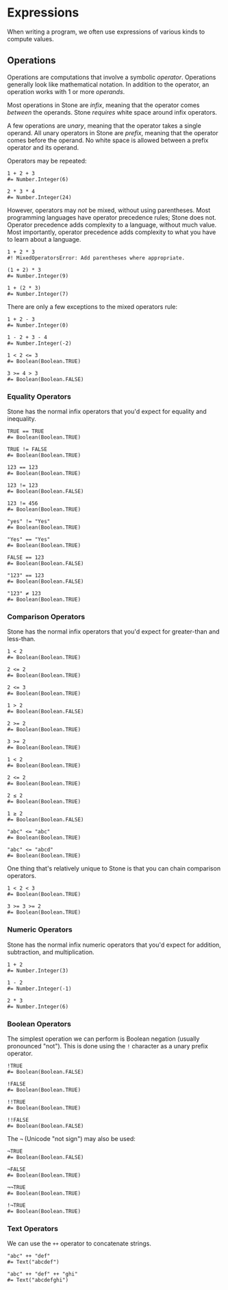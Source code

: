 Expressions
===========

When writing a program, we often use expressions of various kinds to compute values.


Operations
----------

Operations are computations that involve a symbolic _operator_.
Operations generally look like mathematical notation.
In addition to the operator, an operation works with 1 or more _operands_.

Most operations in Stone are _infix_, meaning that the operator comes _between_ the operands.
Stone *requires* white space around infix operators.

A few operations are _unary_, meaning that the operator takes a single operand.
All unary operators in Stone are _prefix_, meaning that the operator comes before the operand.
No white space is allowed between a prefix operator and its operand.

Operators may be repeated:

~~~ stone
1 + 2 + 3
#= Number.Integer(6)
~~~

~~~ stone
2 * 3 * 4
#= Number.Integer(24)
~~~

However, operators may *not* be mixed, without using parentheses.
Most programming languages have operator precedence rules; Stone does not.
Operator precedence adds complexity to a language, without much value.
Most importantly, operator precedence adds complexity to what you have to learn about a language.

~~~ stone
1 + 2 * 3
#! MixedOperatorsError: Add parentheses where appropriate.
~~~

~~~ stone
(1 + 2) * 3
#= Number.Integer(9)
~~~

~~~ stone
1 + (2 * 3)
#= Number.Integer(7)
~~~

There are only a few exceptions to the mixed operators rule:

~~~ stone
1 + 2 - 3
#= Number.Integer(0)
~~~

~~~ stone
1 - 2 + 3 - 4
#= Number.Integer(-2)
~~~

~~~ stone
1 < 2 <= 3
#= Boolean(Boolean.TRUE)
~~~

~~~ stone
3 >= 4 > 3
#= Boolean(Boolean.FALSE)
~~~


### Equality Operators

Stone has the normal infix operators that you'd expect for equality and inequality.

~~~ stone
TRUE == TRUE
#= Boolean(Boolean.TRUE)
~~~

~~~ stone
TRUE != FALSE
#= Boolean(Boolean.TRUE)
~~~

~~~ stone
123 == 123
#= Boolean(Boolean.TRUE)
~~~

~~~ stone
123 != 123
#= Boolean(Boolean.FALSE)
~~~

~~~ stone
123 != 456
#= Boolean(Boolean.TRUE)
~~~

~~~ stone
"yes" != "Yes"
#= Boolean(Boolean.TRUE)
~~~

~~~ stone
"Yes" == "Yes"
#= Boolean(Boolean.TRUE)
~~~

~~~ stone
FALSE == 123
#= Boolean(Boolean.FALSE)
~~~

~~~ stone
"123" == 123
#= Boolean(Boolean.FALSE)
~~~

~~~ stone
"123" ≠ 123
#= Boolean(Boolean.TRUE)
~~~


### Comparison Operators

Stone has the normal infix operators that you'd expect for greater-than and less-than.

~~~ stone
1 < 2
#= Boolean(Boolean.TRUE)
~~~

~~~ stone
2 <= 2
#= Boolean(Boolean.TRUE)
~~~

~~~ stone
2 <= 3
#= Boolean(Boolean.TRUE)
~~~

~~~ stone
1 > 2
#= Boolean(Boolean.FALSE)
~~~

~~~ stone
2 >= 2
#= Boolean(Boolean.TRUE)
~~~

~~~ stone
3 >= 2
#= Boolean(Boolean.TRUE)
~~~

~~~ stone
1 < 2
#= Boolean(Boolean.TRUE)
~~~

~~~ stone
2 <= 2
#= Boolean(Boolean.TRUE)
~~~

~~~ stone
2 ≤ 2
#= Boolean(Boolean.TRUE)
~~~

~~~ stone
1 ≥ 2
#= Boolean(Boolean.FALSE)
~~~

~~~ stone
"abc" <= "abc"
#= Boolean(Boolean.TRUE)
~~~

~~~ stone
"abc" <= "abcd"
#= Boolean(Boolean.TRUE)
~~~

One thing that's relatively unique to Stone is that you can chain comparison operators.

~~~ stone
1 < 2 < 3
#= Boolean(Boolean.TRUE)
~~~

~~~ stone
3 >= 3 >= 2
#= Boolean(Boolean.TRUE)
~~~


### Numeric Operators

Stone has the normal infix numeric operators that you'd expect for addition, subtraction, and multiplication.

~~~ stone
1 + 2
#= Number.Integer(3)
~~~

~~~ stone
1 - 2
#= Number.Integer(-1)
~~~

~~~ stone
2 * 3
#= Number.Integer(6)
~~~


### Boolean Operators

The simplest operation we can perform is Boolean negation (usually pronounced "not").
This is done using the `!` character as a unary prefix operator.

~~~ stone
!TRUE
#= Boolean(Boolean.FALSE)
~~~

~~~ stone
!FALSE
#= Boolean(Boolean.TRUE)
~~~

~~~ stone
!!TRUE
#= Boolean(Boolean.TRUE)
~~~

~~~ stone
!!FALSE
#= Boolean(Boolean.FALSE)
~~~

The `¬` (Unicode "not sign") may also be used:

~~~ stone
¬TRUE
#= Boolean(Boolean.FALSE)
~~~

~~~ stone
¬FALSE
#= Boolean(Boolean.TRUE)
~~~

~~~ stone
¬¬TRUE
#= Boolean(Boolean.TRUE)
~~~

~~~ stone
!¬TRUE
#= Boolean(Boolean.TRUE)
~~~


### Text Operators

We can use the `++` operator to concatenate strings.

~~~ stone
"abc" ++ "def"
#= Text("abcdef")
~~~

~~~ stone
"abc" ++ "def" ++ "ghi"
#= Text("abcdefghi")
~~~
